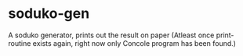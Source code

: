 # soduko-gen
A soduko generator, prints out the result on paper
(Atleast once print-routine exists again, right now only Concole program has been found.)
